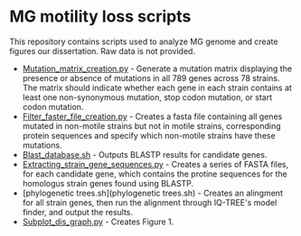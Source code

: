 # MG motility loss scripts

This repository contains scripts used to analyze MG genome and create figures our dissertation. Raw data is not provided.

- [Mutation_matrix_creation.py](Mutation_matrix_creation.py) - Generate a mutation matrix displaying the presence or absence of mutations in all 789 genes across 78 strains. The matrix should indicate whether each gene in each strain contains at least one non-synonymous mutation, stop codon mutation, or start codon mutation.
- [Filter_faster_file_creation.py](Filter_faster_file_creation.py) - Creates a fasta file containing all genes mutated in non-motile strains but not in motile strains, corresponding protein sequences and specify which non-motile strains have these mutations.
- [Blast_database.sh](Blast_database.sh) - Outputs BLASTP results for candidate genes. 
- [Extracting_strain_gene_sequences.py](Extracting_strain_gene_sequences.py) - Creates a series of FASTA files, for each candidate gene, which contains the protine sequences for the homologus strain genes found using BLASTP.
- [phylogenetic trees.sh](phylogenetic trees.sh) - Creates an alingment for all strain genes, then run the alignment through IQ-TREE's model finder, and output the results.
- [Subplot_dis_graph.py](Subplot_dis_graph.py) - Creates Figure 1.

